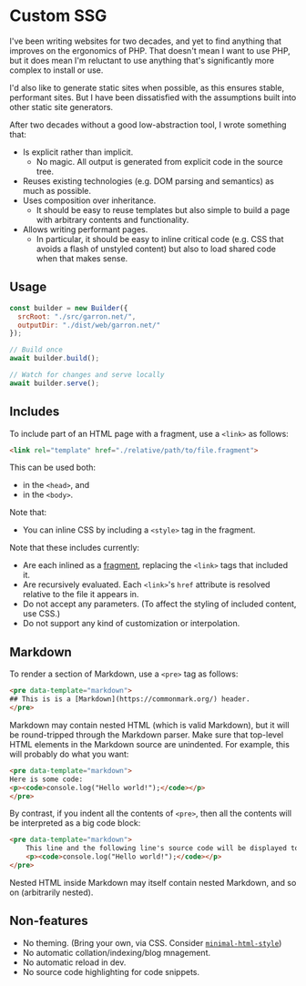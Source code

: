 # Custom SSG

I've been writing websites for two decades, and yet to find anything that
improves on the ergonomics of PHP. That doesn't mean I want to use PHP, but it
does mean I'm reluctant to use anything that's significantly more complex to
install or use.

I'd also like to generate static sites when possible, as this ensures stable,
performant sites. But I have been dissatisfied with the assumptions built into
other static site generators.

After two decades without a good low-abstraction tool, I wrote something that:

- Is explicit rather than implicit.
  - No magic. All output is generated from explicit code in the source tree.
- Reuses existing technologies (e.g. DOM parsing and semantics) as much as possible.
- Uses composition over inheritance.
  - It should be easy to reuse templates but also simple to build a page with arbitrary contents and functionality.
- Allows writing performant pages.
  - In particular, it should be easy to inline critical code (e.g. CSS that avoids a flash of unstyled content) but also to load shared code when that makes sense.

## Usage

```js
const builder = new Builder({
  srcRoot: "./src/garron.net/",
  outputDir: "./dist/web/garron.net/"
});

// Build once
await builder.build();

// Watch for changes and serve locally
await builder.serve();
```

## Includes

To include part of an HTML page with a fragment, use a `<link>` as follows:

```html
<link rel="template" href="./relative/path/to/file.fragment">
```

This can be used both:

- in the `<head>`, and
- in the `<body>`.

Note that:

- You can inline CSS by including a `<style>` tag in the fragment.

Note that these includes currently:

- Are each inlined as a [fragment](https://developer.mozilla.org/en-US/docs/Web/API/DocumentFragment), replacing the `<link>` tags that included it.
- Are recursively evaluated. Each `<link>`'s `href` attribute is resolved relative to the file it appears in.
- Do not accept any parameters. (To affect the styling of included content, use CSS.)
- Do not support any kind of customization or interpolation.

## Markdown

To render a section of Markdown, use a `<pre>` tag as follows:

```html
<pre data-template="markdown">
## This is is a [Markdown](https://commonmark.org/) header.
</pre>
```

Markdown may contain nested HTML (which is valid Markdown), but it will be round-tripped through the Markdown parser. Make sure that top-level HTML elements in the Markdown source are unindented. For example, this will probably do what you want:

```html
<pre data-template="markdown">
Here is some code:
<p><code>console.log("Hello world!");</code></p>
</pre>
```

By contrast, if you indent all the contents of `<pre>`, then all the contents will be interpreted as a big code block:

```html
<pre data-template="markdown">
    This line and the following line's source code will be displayed together on the rendered page.
    <p><code>console.log("Hello world!");</code></p>
</pre>
```

Nested HTML inside Markdown may itself contain nested Markdown, and so on (arbitrarily nested).

## Non-features

- No theming. (Bring your own, via CSS. Consider [`minimal-html-style`](https://github.com/lgarron/minimal-html-style))
- No automatic collation/indexing/blog mnagement.
- No automatic reload in dev.
- No source code highlighting for code snippets.
